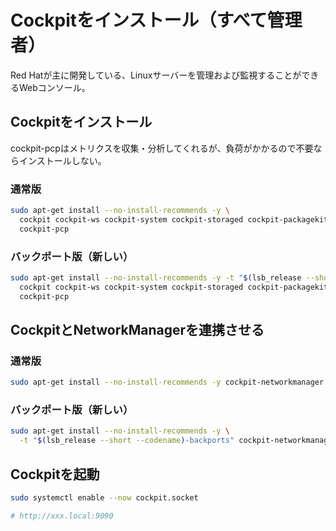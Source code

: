 # Cockpitをインストール（すべて管理者）
Red Hatが主に開発している、Linuxサーバーを管理および監視することができるWebコンソール。

## Cockpitをインストール
cockpit-pcpはメトリクスを収集・分析してくれるが、負荷がかかるので不要ならインストールしない。

### 通常版
```sh
sudo apt-get install --no-install-recommends -y \
  cockpit cockpit-ws cockpit-system cockpit-storaged cockpit-packagekit \
  cockpit-pcp
```

### バックポート版（新しい）
```sh
sudo apt-get install --no-install-recommends -y -t "$(lsb_release --short --codename)-backports" \
  cockpit cockpit-ws cockpit-system cockpit-storaged cockpit-packagekit \
  cockpit-pcp
```

## CockpitとNetworkManagerを連携させる
### 通常版
```sh
sudo apt-get install --no-install-recommends -y cockpit-networkmanager
```

### バックポート版（新しい）
```sh
sudo apt-get install --no-install-recommends -y \
  -t "$(lsb_release --short --codename)-backports" cockpit-networkmanager
```

## Cockpitを起動
```sh
sudo systemctl enable --now cockpit.socket

# http://xxx.local:9090
```
